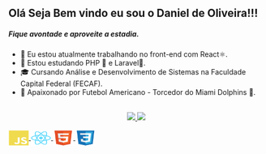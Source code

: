 ## Olá Seja Bem vindo eu sou o Daniel de Oliveira!!!
##### Fique avontade e aproveite a estadia.

- 🔭 Eu estou atualmente trabalhando no front-end com React⚛️.
- 🌱 Estou estudando PHP 🐘 e Laravel🧱.
- 🎓 Cursando Análise e Desenvolvimento de Sistemas na Faculdade Capital Federal (FECAF).
- 🏈 Apaixonado por Futebol Americano - Torcedor do Miami Dolphins 🐬.

</br> 
<div align="center">
  <a href="https://github.com/damoliveira">
  <img height="180em" src="https://github-readme-stats.vercel.app/api?username=damoliveira&show_icons=true&theme=dracula&include_all_commits=true&count_private=true"/>
  <img height="180em" src="https://github-readme-stats.vercel.app/api/top-langs/?username=damoliveira&layout=compact&langs_count=7&theme=dracula"/>
</div>
 <div style="display: inline_block"><br>
    <img align="center" alt="Rafa-Js" height="30" width="40" src="https://raw.githubusercontent.com/devicons/devicon/master/icons/javascript/javascript-plain.svg">
    <img align="center" alt="Rafa-React" height="30" width="40" src="https://raw.githubusercontent.com/devicons/devicon/master/icons/react/react-original.svg">
    <img align="center" alt="Rafa-HTML" height="30" width="40" src="https://raw.githubusercontent.com/devicons/devicon/master/icons/html5/html5-original.svg">
    <img align="center" alt="Rafa-CSS" height="30" width="40" src="https://raw.githubusercontent.com/devicons/devicon/master/icons/css3/css3-original.svg">
 </div>
  
  ##
 
